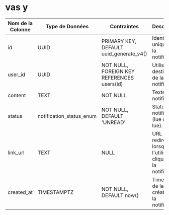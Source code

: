# vas y

| Nom de la Colonne | Type de Données | Contraintes | Description |
| --- | --- | --- | --- |
| id | UUID | PRIMARY KEY, DEFAULT uuid_generate_v4() | Identifiant unique de la notification. |
| user_id | UUID | NOT NULL, FOREIGN KEY REFERENCES users(id) | Utilisateur destinataire de la notification. |
| content | TEXT | NOT NULL | Texte de la notification. |
| status | notification_status_enum | NOT NULL, DEFAULT 'UNREAD' | Statut de la notification (lue ou non lue). |
| link_url | TEXT | NULL | URL de redirection lorsque l'utilisateur clique sur la notification. |
| created_at | TIMESTAMPTZ | NOT NULL, DEFAULT now() | Timestamp de la création de la notification. |


